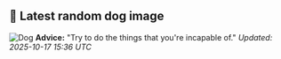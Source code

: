 ## 🐶 Latest random dog image
![Dog](https://images.dog.ceo/breeds/bouvier/n02106382_1800.jpg)
**Advice:** "Try to do the things that you're incapable of."
*Updated: 2025-10-17 15:36 UTC*
